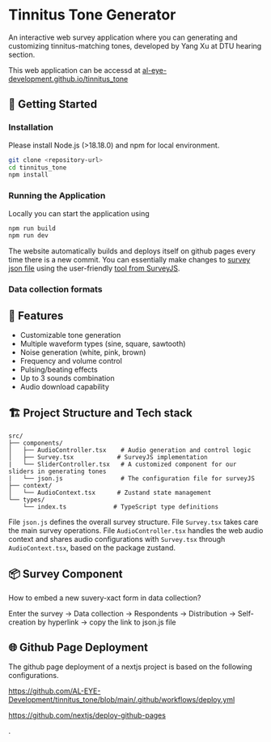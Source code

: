 # Tinnitus Tone Generator

An interactive web survey application where you can generating and customizing tinnitus-matching tones, developed by Yang Xu at DTU hearing section.

This web application can be accessd at [al-eye-development.github.io/tinnitus_tone](https://al-eye-development.github.io/tinnitus_tone/)

## 🚀 Getting Started

### Installation

Please install Node.js (>18.18.0) and npm for local environment.

```bash
git clone <repository-url>
cd tinnitus_tone
npm install
```

### Running the Application

Locally you can start the application using

```bash
npm run build
npm run dev
```

The website automatically builds and deploys itself on github pages every time there is a new commit. You can essentially make changes to [survey json file](https://github.com/AL-EYE-Development/tinnitus_tone/blob/main/src/components/json.js) using the user-friendly [tool from SurveyJS](https://surveyjs.io/create-free-survey).


### Data collection formats






## 🎵 Features

- Customizable tone generation
- Multiple waveform types (sine, square, sawtooth)
- Noise generation (white, pink, brown)
- Frequency and volume control
- Pulsing/beating effects
- Up to 3 sounds combination
- Audio download capability


## 🏗️ Project Structure and Tech stack

```
src/
├── components/
│   ├── AudioController.tsx    # Audio generation and control logic
│   ├── Survey.tsx            # SurveyJS implementation
|   └── SliderController.tsx   # A customized component for our sliders in generating tones
|   └── json.js                # The configuration file for surveyJS
├── context/
│   └── AudioContext.tsx      # Zustand state management
└── types/
    └── index.ts             # TypeScript type definitions
```

File `json.js` defines the overall survey structure. File `Survey.tsx` takes care the main survey operations. File `AudioController.tsx` handles the web audio context and shares audio configurations with `Survey.tsx` through `AudioContext.tsx`, based on the package zustand. 


## 📦 Survey Component


How to embed a new suvery-xact form in data collection?

Enter the survey -> Data collection -> Respondents -> Distribution -> Self-creation by hyperlink -> copy the link to json.js file


## 🌐 Github Page Deployment

The github page deployment of a nextjs project is based on the following configurations.

https://github.com/AL-EYE-Development/tinnitus_tone/blob/main/.github/workflows/deploy.yml

https://github.com/nextjs/deploy-github-pages





<!-- todo: 
remove uislider
remove comments, add proper comments -->.